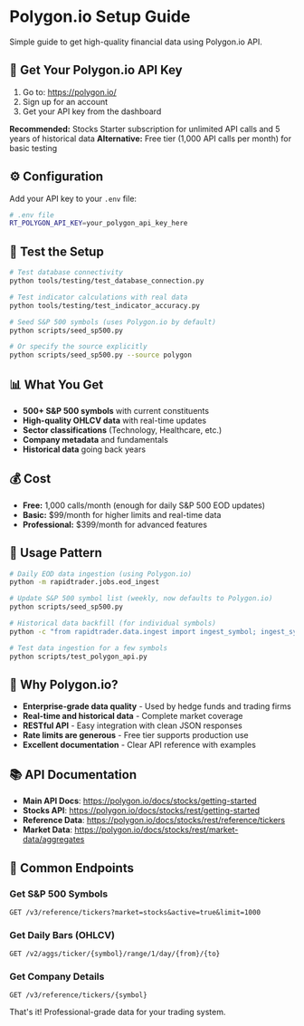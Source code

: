 # Polygon.io Setup Guide

Simple guide to get high-quality financial data using Polygon.io API.

## 🔑 **Get Your Polygon.io API Key**

1. Go to: https://polygon.io/
2. Sign up for an account
3. Get your API key from the dashboard

**Recommended:** Stocks Starter subscription for unlimited API calls and 5 years of historical data
**Alternative:** Free tier (1,000 API calls per month) for basic testing

## ⚙️ **Configuration**

Add your API key to your `.env` file:

```bash
# .env file
RT_POLYGON_API_KEY=your_polygon_api_key_here
```

## 🧪 **Test the Setup**

```bash
# Test database connectivity
python tools/testing/test_database_connection.py

# Test indicator calculations with real data
python tools/testing/test_indicator_accuracy.py

# Seed S&P 500 symbols (uses Polygon.io by default)
python scripts/seed_sp500.py

# Or specify the source explicitly
python scripts/seed_sp500.py --source polygon
```

## 📊 **What You Get**

- **500+ S&P 500 symbols** with current constituents
- **High-quality OHLCV data** with real-time updates
- **Sector classifications** (Technology, Healthcare, etc.)
- **Company metadata** and fundamentals
- **Historical data** going back years

## 💰 **Cost**

- **Free:** 1,000 calls/month (enough for daily S&P 500 EOD updates)
- **Basic:** $99/month for higher limits and real-time data
- **Professional:** $399/month for advanced features

## 🔄 **Usage Pattern**

```bash
# Daily EOD data ingestion (using Polygon.io)
python -m rapidtrader.jobs.eod_ingest

# Update S&P 500 symbol list (weekly, now defaults to Polygon.io)
python scripts/seed_sp500.py

# Historical data backfill (for individual symbols)
python -c "from rapidtrader.data.ingest import ingest_symbol; ingest_symbol('AAPL', days=365)"

# Test data ingestion for a few symbols
python scripts/test_polygon_api.py
```

## 🚀 **Why Polygon.io?**

- **Enterprise-grade data quality** - Used by hedge funds and trading firms
- **Real-time and historical data** - Complete market coverage
- **RESTful API** - Easy integration with clean JSON responses
- **Rate limits are generous** - Free tier supports production use
- **Excellent documentation** - Clear API reference with examples

## 📚 **API Documentation**

- **Main API Docs**: https://polygon.io/docs/stocks/getting-started
- **Stocks API**: https://polygon.io/docs/stocks/rest/getting-started
- **Reference Data**: https://polygon.io/docs/stocks/rest/reference/tickers
- **Market Data**: https://polygon.io/docs/stocks/rest/market-data/aggregates

## 🔧 **Common Endpoints**

### Get S&P 500 Symbols
```
GET /v3/reference/tickers?market=stocks&active=true&limit=1000
```

### Get Daily Bars (OHLCV)
```
GET /v2/aggs/ticker/{symbol}/range/1/day/{from}/{to}
```

### Get Company Details
```
GET /v3/reference/tickers/{symbol}
```

That's it! Professional-grade data for your trading system.

